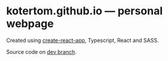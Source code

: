 # kotertom.github.io — personal webpage

Created using
[create-react-app](https://github.com/wmonk/create-react-app-typescript),
Typescript, React and SASS.

Source code on [dev branch](https://github.com/kotertom/kotertom.github.io/tree/dev).
